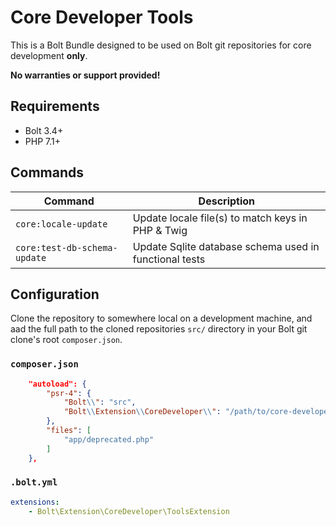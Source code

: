 Core Developer Tools
====================

This is a Bolt Bundle designed to be used on Bolt git repositories for core
development **only**.

**No warranties or support provided!**


## Requirements

* Bolt 3.4+
* PHP 7.1+


## Commands

| Command                      | Description                                            |
| ---------------------------- | ------------------------------------------------------ |
| `core:locale-update`         | Update locale file(s) to match keys in PHP & Twig      |
| `core:test-db-schema-update` | Update Sqlite database schema used in functional tests |


## Configuration

Clone the repository to somewhere local on a development machine, and aad the
full path to the cloned repositories `src/` directory in your Bolt git clone's
root `composer.json`.
 

### `composer.json`

```json
    "autoload": {
        "psr-4": {
            "Bolt\\": "src",
            "Bolt\\Extension\\CoreDeveloper\\": "/path/to/core-developer-tools/src"
        },
        "files": [
            "app/deprecated.php"
        ]
    },
```


### `.bolt.yml`

```yaml
extensions:
    - Bolt\Extension\CoreDeveloper\ToolsExtension
```
